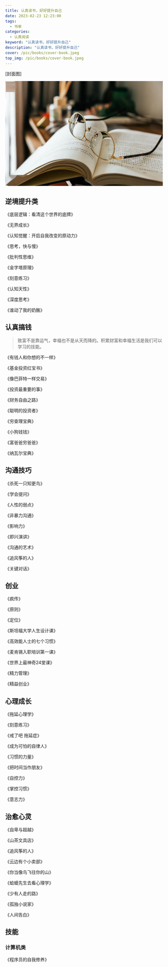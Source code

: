 ```yaml
---
title: 认真读书，好好提升自己
date: 2023-02-23 12:23:00
tags: 
  - 书单
categories: 
  - 认真阅读
keyword: "认真读书，好好提升自己"
description: "认真读书，好好提升自己"
cover: /pic/books/cover-book.jpeg
top_img: /pic/books/cover-book.jpeg
---
```


[封面图]

![封面图](../pic/books/cover-book.jpeg)

## 逆境提升类

《底层逻辑：看清这个世界的底牌》

《无界成长》

《认知觉醒：开启自我改变的原动力》

《思考，快与慢》

《批判性思维》

《金字塔原理》

《刻意练习》

《认知天性》

《深度思考》

《谁动了我的奶酪》


## 认真搞钱
> 致富不是靠运气，幸福也不是从天而降的。积累财富和幸福生活是我们可以学习的技能。


《有钱人和你想的不一样》

《基金投资红宝书》

《像巴菲特一样交易》

《投资最重要的事》

《财务自由之路》

《聪明的投资者》

《穷查理宝典》

《小狗钱钱》

《富爸爸穷爸爸》

《纳瓦尔宝典》

## 沟通技巧

《杀死一只知更鸟》

《学会提问》

《人性的弱点》

《非暴力沟通》

《影响力》

《即兴演讲》

《沟通的艺术》

《追风筝的人》

《关键对话》

## 创业

《疯传》

《原则》

《定位》

《斯坦福大学人生设计课》

《高效能人士的七个习惯》

《麦肯锡入职培训第一课》

《世界上最神奇24堂课》

《精力管理》

《精益创业》

## 心理成长

《拖延心理学》

《刻意练习》

《戒了吧 拖延症》

《成为可怕的自律人》

《习惯的力量》

《把时间当作朋友》

《自控力》

《掌控习惯》

《意志力》

## 治愈心灵

《自卑与超越》

《山茶文具店》

《追风筝的人》

《云边有个小卖部》

《你当像鸟飞往你的山》

《蛤蟆先生去看心理学》

《少有人走的路》

《孤独小说家》

《人间告白》


## 技能

### 计算机类

《程序员的自我修养》